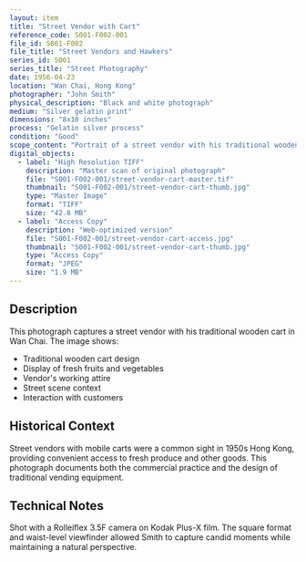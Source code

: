 ```yaml
---
layout: item
title: "Street Vendor with Cart"
reference_code: S001-F002-001
file_id: S001-F002
file_title: "Street Vendors and Hawkers"
series_id: S001
series_title: "Street Photography"
date: 1956-04-23
location: "Wan Chai, Hong Kong"
photographer: "John Smith"
physical_description: "Black and white photograph"
medium: "Silver gelatin print"
dimensions: "8x10 inches"
process: "Gelatin silver process"
condition: "Good"
scope_content: "Portrait of a street vendor with his traditional wooden cart, selling fruits and vegetables."
digital_objects:
  - label: "High Resolution TIFF"
    description: "Master scan of original photograph"
    file: "S001-F002-001/street-vendor-cart-master.tif"
    thumbnail: "S001-F002-001/street-vendor-cart-thumb.jpg"
    type: "Master Image"
    format: "TIFF"
    size: "42.8 MB"
  - label: "Access Copy"
    description: "Web-optimized version"
    file: "S001-F002-001/street-vendor-cart-access.jpg"
    thumbnail: "S001-F002-001/street-vendor-cart-thumb.jpg"
    type: "Access Copy"
    format: "JPEG"
    size: "1.9 MB"
---
```


## Description

This photograph captures a street vendor with his traditional wooden cart in Wan Chai. The image shows:

- Traditional wooden cart design
- Display of fresh fruits and vegetables
- Vendor's working attire
- Street scene context
- Interaction with customers

## Historical Context

Street vendors with mobile carts were a common sight in 1950s Hong Kong, providing convenient access to fresh produce and other goods. This photograph documents both the commercial practice and the design of traditional vending equipment.

## Technical Notes

Shot with a Rolleiflex 3.5F camera on Kodak Plus-X film. The square format and waist-level viewfinder allowed Smith to capture candid moments while maintaining a natural perspective.
